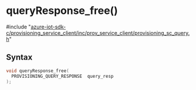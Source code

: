 # queryResponse_free()

\#include "[azure-iot-sdk-c/provisioning_service_client/inc/prov_service_client/provisioning_sc_query.h](../iot-c-ref-provisioning-sc-query-h.md)"  

## Syntax

```C
void queryResponse_free(
  PROVISIONING_QUERY_RESPONSE  query_resp
);
```


